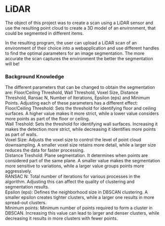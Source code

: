 # LiDAR

The object of this project was to create a scan using a LiDAR sensor and use the resulting point cloud to create a 3D model of an environment, that could be segmented in different items.

In the resulting program, the user can upload a LiDAR scan of an environment of their choice into a webapplication and use different handles to find the optimal parameters for an image segmentation. The more accurate the scan captures the environment the better the segmentation will be!


### Background Knowledge
The different parameters that can be changed to obtain the segmentation are: Floor/Ceiling Threshold, Wall Threshold, Voxel Size, Distance Threshold, Ransac N, Number of Iterations, Epsilon (eps) and Minimum Points. Adjusting each of these parameters has a different effect:  
Floor/Ceiling Threshold: Sets the threshold for identifying floor and ceiling surfaces. A higher value makes it more strict, while a lower value considers more points as part of the floor or ceiling.  
Wall Treshold: Sets the threshold for identifying wall surfaces. Increasing it makes the detection more strict, while decreasing it identifies more points as part of walls.  
Voxel Size: Adjusts the voxel size to control the level of point cloud downsampling. A smaller voxel size retains more detail, while a larger size reduces the data for faster processing.  
Distance Treshold: Plane segmentation. It determines when points are considered part of the same plane. A smaller value makes the segmentation more sensitive to variations, while a larger value groups points more aggressively.  
RANSAC N: Total number of iterations for various processes in the algorithm. Adjusting this can affect the quality of clustering and segmentation results.  
Epsilon (eps): Defines the neighborhood size in DBSCAN clustering. A smaller epsilon creates tighter clusters, while a larger one results in more spread-out clusters.  
Minimum points: Minimum number of points required to form a cluster in DBSCAN. Increasing this value can lead to larger and denser clusters, while decreasing it results in more clusters with fewer points.
